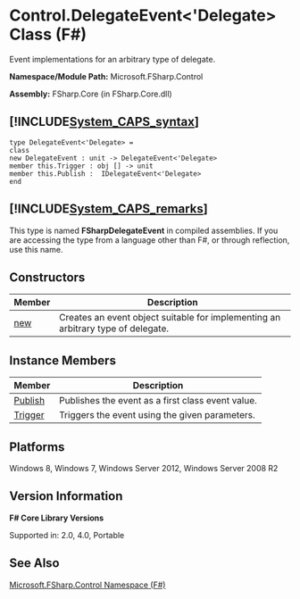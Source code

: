 # Control.DelegateEvent<'Delegate> Class (F#)

Event implementations for an arbitrary type of delegate.

**Namespace/Module Path:** Microsoft.FSharp.Control

**Assembly:** FSharp.Core (in FSharp.Core.dll)


## [!INCLUDE[System_CAPS_syntax](//System/Token/System_CAPS_syntax_md.md)]

```
type DelegateEvent<'Delegate> =
class
new DelegateEvent : unit -> DelegateEvent<'Delegate>
member this.Trigger : obj [] -> unit
member this.Publish :  IDelegateEvent<'Delegate>
end
```

## [!INCLUDE[System_CAPS_remarks](//System/Token/System_CAPS_remarks_md.md)]
This type is named **FSharpDelegateEvent** in compiled assemblies. If you are accessing the type from a language other than F#, or through reflection, use this name.


## Constructors


|Member|Description|
|------|-----------|
|[new](http://msdn.microsoft.com/en-us/library/dc240900-1e0a-440d-87a6-271a0fde2aa2)|Creates an event object suitable for implementing an arbitrary type of delegate.|

## Instance Members


|Member|Description|
|------|-----------|
|[Publish](http://msdn.microsoft.com/en-us/library/7773c3df-99de-43bd-9e11-1b5763651d27)|Publishes the event as a first class event value.|
|[Trigger](http://msdn.microsoft.com/en-us/library/81433778-b592-40d1-a5a6-c94e3ab3fd88)|Triggers the event using the given parameters.|

## Platforms
Windows 8, Windows 7, Windows Server 2012, Windows Server 2008 R2


## Version Information
**F# Core Library Versions**

Supported in: 2.0, 4.0, Portable




## See Also
[Microsoft.FSharp.Control Namespace &#40;F&#35;&#41;](Microsoft.FSharp.Control+Namespace+28%F%2329%.md)

